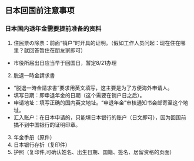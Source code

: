 ## 日本回国前注意事项

### 日本国内退年金需要提前准备的资料
1. 住民票の除票：前面“销户”时开具的证明。（假如工作人员问起：现在住在哪里？就回答暂住在朋友家即可）
- 市役所届出日应当早于回国日，暂定8/21办理
2. 脱退一時金請求書
- “脱退一時金請求書”要求用英文填写，这主要是为了方便海外申请人。
- 填写日期：即申退年金的日期（这个需要在销户日之后）。
- 申请地址：填写正确的国内英文地址。“申退年金”审核通知书会邮寄至这个地址。
- 汇入账户：在日本申请的，只能填日本银行的账户（日文即可），因为回国前搞不到中国银行的证明印章。

3. 年金手册（原件）
4. 日本银行存折（复印件）
5. 护照（复印件,可确认姓名、出生日期、国籍、签名、居留资格的页面）


